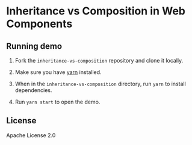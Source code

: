 # Inheritance vs Composition in Web Components

## Running demo

1. Fork the `inheritance-vs-composition` repository and clone it locally.

1. Make sure you have [yarn](https://yarnpkg.com/) installed.

1. When in the `inheritance-vs-composition` directory, run `yarn` to install dependencies.

1. Run `yarn start` to open the demo.

## License

Apache License 2.0
